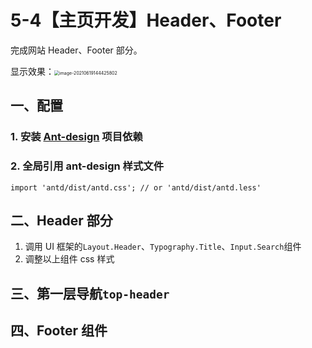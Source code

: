 # 5-4【主页开发】Header、Footer

完成网站 Header、Footer 部分。

显示效果：<img src="https://i.loli.net/2021/06/19/ARjmp4FzEQai5Pg.png" alt="image-20210619144425802" style="zoom:50%;" />





## 一、配置

### 1. 安装 [Ant-design](https://ant.design/index-cn) 项目依赖



### 2. 全局引用 ant-design 样式文件

```tsx
import 'antd/dist/antd.css'; // or 'antd/dist/antd.less'
```



## 二、Header 部分

1. 调用 UI 框架的`Layout.Header`、`Typography.Title`、`Input.Search`组件
2. 调整以上组件 css 样式



## 三、第一层导航`top-header`



## 四、Footer 组件

 
